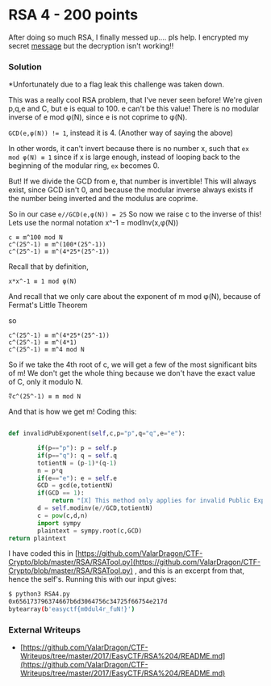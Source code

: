 # RSA 4 - 200 points

After doing so much RSA, I finally messed up.... pls help. I encrypted my secret [message](../files/rsa4.txt) but the decryption isn't working!!

### Solution

\*Unfortunately due to a flag leak this challenge was taken down.

This was a really cool RSA problem, that I've never seen before!
We're given p,q,e and C, but e is equal to 100. e can't be this value! There is no modular inverse of e mod φ(N), since e is not coprime to φ(N).

`GCD(e,φ(N)) != 1`, instead it is 4. (Another way of saying the above)

In other words, it can't invert because there is no number x, such that
`ex mod φ(N) ≡ 1`
since if x is large enough, instead of looping back to the beginning of the modular ring, `ex` becomes 0.

But! If we divide the GCD from e, that number is invertible!
This will always exist, since GCD isn't 0, and because the modular inverse always exists if the number being inverted and the modulus are coprime.

So in our case ```e//GCD(e,φ(N)) = 25```
So now we raise c to the inverse of this!
Lets use the normal notation x^-1 = modInv(x,φ(N))
```
c ≡ m^100 mod N
c^(25^-1) ≡ m^(100*(25^-1))
c^(25^-1) ≡ m^(4*25*(25^-1))
```
Recall that by definition,
```
x*x^-1 ≡ 1 mod φ(N)
```
And recall that we only care about the exponent of m mod φ(N), because of Fermat's Little Theorem

so
```
c^(25^-1) ≡ m^(4*25*(25^-1))
c^(25^-1) ≡ m^(4*1)
c^(25^-1) ≡ m^4 mod N
```
So if we take the 4th root of c, we will get a few of the most significant bits of m! We don't get the whole thing because we don't have the exact value of C, only it modulo N.

```
∜c^(25^-1) ≡ m mod N
```

And that is how we get m! Coding this:

``` python

def invalidPubExponent(self,c,p="p",q="q",e="e"):

        if(p=="p"): p = self.p
        if(p=="q"): q = self.q
        totientN = (p-1)*(q-1)
        n = p*q
        if(e=="e"): e = self.e
        GCD = gcd(e,totientN)
        if(GCD == 1):
            return "[X] This method only applies for invalid Public Exponents."
        d = self.modinv(e//GCD,totientN)
        c = pow(c,d,n)
        import sympy
        plaintext = sympy.root(c,GCD)
return plaintext
```
I have coded this in [https://github.com/ValarDragon/CTF-Crypto/blob/master/RSA/RSATool.py](https://github.com/ValarDragon/CTF-Crypto/blob/master/RSA/RSATool.py) , and this is an excerpt from that, hence the self's.
Running this with our input gives:

``` bash
$ python3 RSA4.py
0x656173796374667b6d3064756c34725f66754e217d
bytearray(b'easyctf{m0dul4r_fuN!}')
```

### External Writeups

* [https://github.com/ValarDragon/CTF-Writeups/tree/master/2017/EasyCTF/RSA%204/README.md](https://github.com/ValarDragon/CTF-Writeups/tree/master/2017/EasyCTF/RSA%204/README.md)

